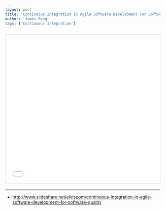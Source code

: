 ```yaml
---
layout: post
title: 'Continuous Integration in Agile Software Development For Software Quality'
author: 'James Peng'
tags: ['Continuous Integration']
---
```


<iframe src="//www.slideshare.net/slideshow/embed_code/key/saGvoXVN7FdC59" width="595" height="485" frameborder="0" marginwidth="0" marginheight="0" scrolling="no" style="border:1px solid #CCC; border-width:1px; margin-bottom:5px; max-width: 100%;" allowfullscreen> </iframe>

----------
- http://www.slideshare.net/elvispom/continuous-integration-in-agile-software-development-for-software-quality
